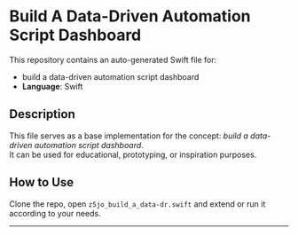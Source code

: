 # Build A Data-Driven Automation Script Dashboard

This repository contains an auto-generated Swift file for:

- build a data-driven automation script dashboard
- **Language**: Swift

## Description

This file serves as a base implementation for the concept: *build a data-driven automation script dashboard*.  
It can be used for educational, prototyping, or inspiration purposes.

## How to Use

Clone the repo, open `z5jo_build_a_data-dr.swift` and extend or run it according to your needs.

---


